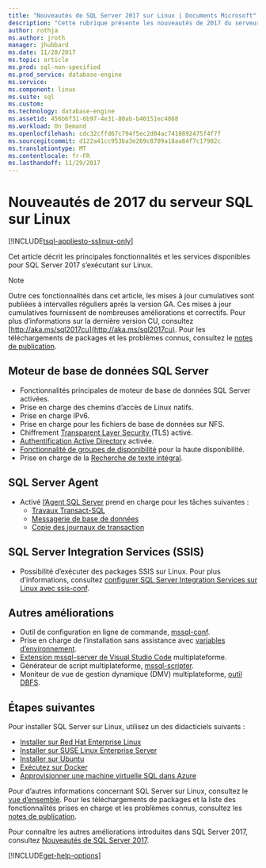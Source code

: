 ```yaml
---
title: "Nouveautés de SQL Server 2017 sur Linux | Documents Microsoft"
description: "Cette rubrique présente les nouveautés de 2017 du serveur SQL sur Linux."
author: rothja
ms.author: jroth
manager: jhubbard
ms.date: 11/28/2017
ms.topic: article
ms.prod: sql-non-specified
ms.prod_service: database-engine
ms.service: 
ms.component: linux
ms.suite: sql
ms.custom: 
ms.technology: database-engine
ms.assetid: 456b6f31-6b97-4e31-80ab-b40151ec4868
ms.workload: On Demand
ms.openlocfilehash: cdc32cffd67c794f5ec2d04ac7410892475f4f7f
ms.sourcegitcommit: d122a41cc953ba3e269c8709a18aa84f7c17982c
ms.translationtype: MT
ms.contentlocale: fr-FR
ms.lasthandoff: 11/29/2017
---
```

# <a name="whats-new-for-sql-server-2017-on-linux"></a>Nouveautés de 2017 du serveur SQL sur Linux

[!INCLUDE[tsql-appliesto-sslinux-only](../includes/tsql-appliesto-sslinux-only.md)]

Cet article décrit les principales fonctionnalités et les services disponibles pour SQL Server 2017 s’exécutant sur Linux.

> [!NOTE]
> Outre ces fonctionnalités dans cet article, les mises à jour cumulatives sont publiées à intervalles réguliers après la version GA. Ces mises à jour cumulatives fournissent de nombreuses améliorations et correctifs. Pour plus d’informations sur la dernière version CU, consultez [http://aka.ms/sql2017cu](http://aka.ms/sql2017cu). Pour les téléchargements de packages et les problèmes connus, consultez le [notes de publication](sql-server-linux-release-notes.md).

## <a name="sql-server-database-engine"></a>Moteur de base de données SQL Server

- Fonctionnalités principales de moteur de base de données SQL Server activées.
- Prise en charge des chemins d’accès de Linux natifs.
- Prise en charge IPv6.
- Prise en charge pour les fichiers de base de données sur NFS.
- Chiffrement [Transparent Layer Security ](sql-server-linux-encrypted-connections.md) (TLS) activé.
- [Authentification Active Directory](sql-server-linux-active-directory-authentication.md) activée.
- [Fonctionnalité de groupes de disponibilité](sql-server-linux-availability-group-overview.md) pour la haute disponibilité.
- Prise en charge de la [Recherche de texte intégral](sql-server-linux-setup-full-text-search.md).

## <a name="sql-server-agent"></a>SQL Server Agent

- Activé [l’Agent SQL Server](sql-server-linux-setup-sql-agent.md) prend en charge pour les tâches suivantes :
  - [Travaux Transact-SQL](sql-server-linux-run-sql-server-agent-job.md)
  - [Messagerie de base de données](sql-server-linux-db-mail-sql-agent.md)
  - [Copie des journaux de transaction](sql-server-linux-use-log-shipping.md)

## <a name="sql-server-integration-services-ssis"></a>SQL Server Integration Services (SSIS)

- Possibilité d’exécuter des packages SSIS sur Linux. Pour plus d’informations, consultez [configurer SQL Server Integration Services sur Linux avec ssis-conf](sql-server-linux-configure-ssis.md).

## <a name="other-improvements"></a>Autres améliorations

- Outil de configuration en ligne de commande, [mssql-conf](sql-server-linux-configure-mssql-conf.md).
- Prise en charge de l’installation sans assistance avec [variables d’environnement](sql-server-linux-configure-environment-variables.md).
- [Extension mssql-server de Visual Studio Code](sql-server-linux-develop-use-vscode.md) multiplateforme.
- Générateur de script multiplateforme, [mssql-scripter](https://github.com/Microsoft/sql-xplat-cli/blob/dev/doc/usage_guide.md).
- Moniteur de vue de gestion dynamique (DMV) multiplateforme, [outil DBFS](https://github.com/Microsoft/dbfs).

## <a name="next-steps"></a>Étapes suivantes

Pour installer SQL Server sur Linux, utilisez un des didacticiels suivants :

- [Installer sur Red Hat Enterprise Linux](quickstart-install-connect-red-hat.md)
- [Installer sur SUSE Linux Enterprise Server](quickstart-install-connect-suse.md)
- [Installer sur Ubuntu](quickstart-install-connect-ubuntu.md)
- [Exécutez sur Docker](quickstart-install-connect-docker.md)
- [Approvisionner une machine virtuelle SQL dans Azure](/azure/virtual-machines/linux/sql/provision-sql-server-linux-virtual-machine?toc=%2fsql%2flinux%2ftoc.json)

Pour d’autres informations concernant SQL Server sur Linux, consultez le [vue d’ensemble](sql-server-linux-overview.md). Pour les téléchargements de packages et la liste des fonctionnalités prises en charge et les problèmes connus, consultez les [notes de publication](sql-server-linux-release-notes.md).

Pour connaître les autres améliorations introduites dans SQL Server 2017, consultez [Nouveautés de SQL Server 2017](../sql-server/what-s-new-in-sql-server-2017.md).

[!INCLUDE[get-help-options](../includes/paragraph-content/get-help-options.md)]
